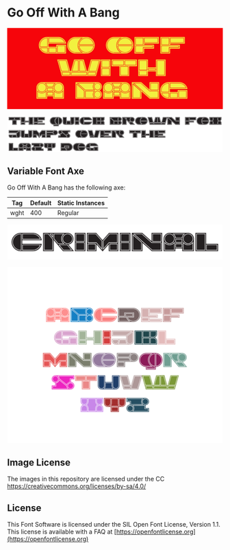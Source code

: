 # Go Off With A Bang

![Image](docs/image1.png)

![Image](docs/image2.png)

## Variable Font Axe

Go Off With A Bang has the following axe:

  Tag | Default | Static Instances
--- | --- | ---
  wght | 400 | Regular

![Image](docs/image3.png)

![Image](docs/image6.png)

## Image License
The images in this repository are licensed under the CC https://creativecommons.org/licenses/by-sa/4.0/

## License
This Font Software is licensed under the SIL Open Font License, Version 1.1.
This license is available with a FAQ at [https://openfontlicense.org](https://openfontlicense.org)
